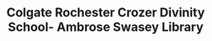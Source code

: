 ---
layout: repo
title: "Colgate Rochester Crozer Divinity School- Ambrose Swasey Library"
id: 22135
permalink: repos/22135/
---
